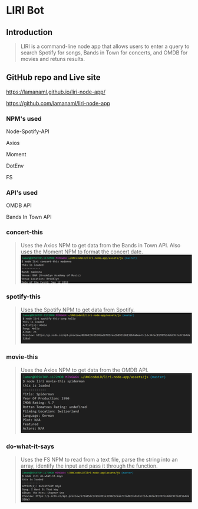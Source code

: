 # LIRI Bot

## Introduction

> LIRI is a command-line node app that allows users to enter a query to search Spotify for songs, Bands in Town for concerts, and OMDB for movies and retuns results.

## GitHub repo and Live site
https://lamanaml.github.io/liri-node-app/

https://github.com/lamanaml/liri-node-app

### NPM's used
Node-Spotify-API

Axios

Moment

DotEnv

FS

### API's used
OMDB API

Bands In Town API


### concert-this
>Uses the Axios NPM to get data from the Bands in Town API.  Also uses the Moment NPM to format the concert date. 
![concert-this](assets/images/concert-this.png)

### spotify-this
>Uses the Spotify NPM to get data from  Spotify.
![spotify-this](assets/images/spotify-this.png)
      
### movie-this
>Uses the Axios NPM to get data from the OMDB API.
![movie-this](assets/images/movie-this.png)
     
### do-what-it-says
>Uses the FS NPM to read from a text file, parse the string into an array, identify the input and pass it through the function.
![do-what-it-says](assets/images/do-what-it-says.png)
 